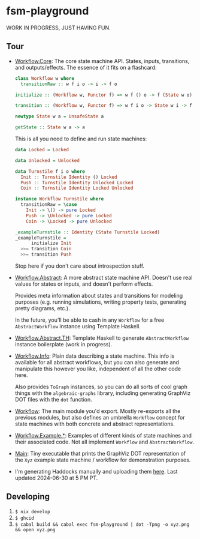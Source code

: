 # fsm-playground

WORK IN PROGRESS, JUST HAVING FUN.

## Tour

- [Workflow.Core](./src/Workflow/Core.hs): The core state machine API. States,
  inputs, transitions, and outputs/effects. The essence of it fits on a
  flashcard:

  ```haskell
  class Workflow w where
    transitionRaw :: w f i o -> i -> f o

  initialize :: (Workflow w, Functor f) => w f () o -> f (State w o)

  transition :: (Workflow w, Functor f) => w f i o -> State w i -> f (State w o)

  newtype State w a = UnsafeState a

  getState :: State w a -> a
  ```

  This is all you need to define and run state machines:

  ```haskell
  data Locked = Locked

  data Unlocked = Unlocked

  data Turnstile f i o where
    Init :: Turnstile Identity () Locked
    Push :: Turnstile Identity Unlocked Locked
    Coin :: Turnstile Identity Locked Unlocked

  instance Workflow Turnstile where
    transitionRaw = \case
      Init -> \() -> pure Locked
      Push -> \Unlocked -> pure Locked
      Coin -> \Locked -> pure Unlocked

  _exampleTurnstile :: Identity (State Turnstile Locked)
  _exampleTurnstile =
        initialize Init
    >>= transition Coin
    >>= transition Push
  ```

  Stop here if you don't care about introspection stuff.

- [Workflow.Abstract](./src/Workflow/Abstract.hs): A more abstract state machine
  API. Doesn't use real values for states or inputs, and doesn't perform
  effects.

  Provides meta information about states and transitions for modeling purposes
  (e.g. running simulations, writing property tests, generating pretty diagrams,
  etc.).

  In the future, you'll be able to cash in any `Workflow` for a free
  `AbstractWorkflow` instance using Template Haskell.

- [Workflow.Abstract.TH](./src/Workflow/Abstract/TH.hs): Template Haskell to
  generate `AbstractWorkflow` instance boilerplate (work in progress).

- [Workflow.Info](./src/Workflow/Info.hs): Plain data describing a state
  machine. This info is available for all abstract workflows, but you can also
  generate and manipulate this however you like, independent of all the other
  code here.

  Also provides `ToGraph` instances, so you can do all sorts of cool graph
  things with the `algebraic-graphs` library, including generating GraphViz DOT
  files with the `dot` function.

- [Workflow](./src/Workflow.hs): The main module you'd export. Mostly re-exports
  all the previous modules, but also defines an umbrella `Workflow` concept for
  state machines with both concrete and abstract representations.

- [Workflow.Example.*](./src/Workflow/Example/): Examples of different kinds of
  state machines and their associated code. Not all implement `Workflow` and
  `AbstractWorkflow`.

- [Main](./src/Main.hs): Tiny executable that prints the GraphViz DOT
  representation of the `Xyz` example state machine / workflow for demonstration
  purposes.

- I'm generating Haddocks manually and uploading them
  [here](https://s3.evanrelf.com/fsm-playground/). Last updated 2024-06-30 at
  5 PM PT.

## Developing

1. `$ nix develop`
2. `$ ghcid`
3. `$ cabal build && cabal exec fsm-playground | dot -Tpng -o xyz.png && open xyz.png`
